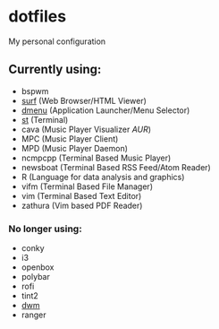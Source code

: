 # dotfiles

My personal configuration

## Currently using:

* bspwm
* [surf](https://gitlab.com/rafa_99/surf) (Web Browser/HTML Viewer)
* [dmenu](https://gitlab.com/rafa_99/dmenu) (Application Launcher/Menu Selector)
* [st](https://gitlab.com/rafa_99/st) (Terminal)
* cava (Music Player Visualizer *AUR*)
* MPC (Music Player Client)
* MPD (Music Player Daemon)
* ncmpcpp (Terminal Based Music Player)
* newsboat (Terminal Based RSS Feed/Atom Reader)
* R (Language for data analysis and graphics)
* vifm (Terminal Based File Manager)
* vim (Terminal Based Text Editor)
* zathura (Vim based PDF Reader)

### No longer using:

* conky
* i3
* openbox
* polybar
* rofi
* tint2
* [dwm](https://gitlab.com/rafa_99/dwm)
* ranger
